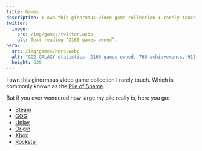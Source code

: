 ```yaml
---
title: Games
description: I own this ginormous video game collection I rarely touch. Which is commonly known as the Pile of Shame.
twitter:
  image:
    src: /img/games/twitter.webp
    alt: Text reading “2166 games owned”.
hero:
  src: /img/games/hero.webp
  alt: "GOG GALAXY statistics: 2166 games owned, 768 achievements, 915 hours played."
  height: 630
---
```


I own this ginormous video game collection I rarely touch. Which is commonly known as the [Pile of Shame](https://www.urbandictionary.com/define.php?term=Pile%20of%20shame).

But if you ever wondered how large my pile really is, here you go:

* [Steam](https://steamcommunity.com/id/mvsde/)
* [GOG](https://www.gog.com/u/mvsde)
* [Uplay](https://club.ubisoft.com/profile/mvsde)
* [Origin](https://www.origin.com/gbr/en-us/profile/user/BobyAWXzmLlf6NasXubNEw--)
* [Xbox](https://account.xbox.com/en-us/profile?gamertag=mvsde)
* [Rockstar](https://socialclub.rockstargames.com/member/mvs_de)
